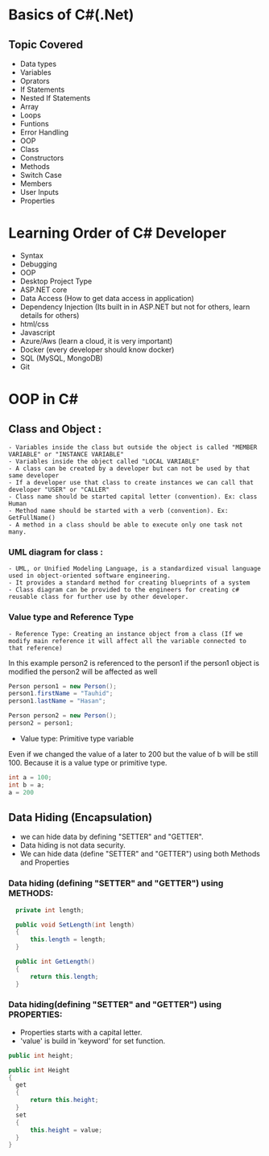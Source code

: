# Basics of C#(.Net)

## Topic Covered
- Data types
- Variables
- Oprators
- If Statements
- Nested If Statements
- Array
- Loops
- Funtions
- Error Handling
- OOP
- Class
- Constructors
- Methods
- Switch Case
- Members
- User Inputs
- Properties

# Learning Order of C# Developer
- Syntax
- Debugging
- OOP 
- Desktop Project Type 
- ASP.NET core
- Data Access (How to get data access in application)
- Dependency Injection (Its built in in ASP.NET but not for others, learn details for others)
- html/css
- Javascript
- Azure/Aws (learn a cloud, it is very important)
- Docker (every developer should know docker)
- SQL (MySQL, MongoDB)
- Git

# OOP in C#
## Class and Object : 
```
- Variables inside the class but outside the object is called "MEMBER VARIABLE" or "INSTANCE VARIABLE"
- Variables inside the object called "LOCAL VARIABLE"
- A class can be created by a developer but can not be used by that same developer
- If a developer use that class to create instances we can call that developer "USER" or "CALLER"
- Class name should be started capital letter (convention). Ex: class Human 
- Method name should be started with a verb (convention). Ex: GetFullName()
- A method in a class should be able to execute only one task not many.
```
### UML diagram for class : 
```
- UML, or Unified Modeling Language, is a standardized visual language used in object-oriented software engineering.
- It provides a standard method for creating blueprints of a system
- Class diagram can be provided to the engineers for creating c# reusable class for further use by other developer.
```
### Value type and Reference Type
```
- Reference Type: Creating an instance object from a class (If we modify main reference it will affect all the variable connected to that reference) 
```
In this example person2 is referenced to the person1 
if the person1 object is modified the person2 will be affected as well

```csharp
Person person1 = new Person();
person1.firstName = "Tauhid";
person1.lastName = "Hasan";

Person person2 = new Person();
person2 = person1;
```
- Value type: Primitive type variable

Even if we changed the value of a later to 200 but the value of b will be still 100. Because it is a value type or primitive type.
```csharp
int a = 100;
int b = a;
a = 200
```
## Data Hiding (Encapsulation)
- we can hide data by defining "SETTER" and "GETTER".
- Data hiding is not data security.
- We can hide data (define "SETTER" and "GETTER") using both Methods and Properties

### Data hiding (defining "SETTER" and "GETTER") using METHODS:
```csharp
  private int length;

  public void SetLength(int length)
  {
      this.length = length;
  }

  public int GetLength()
  {
      return this.length;
  }
```

### Data hiding(defining "SETTER" and "GETTER") using PROPERTIES:
- Properties starts with a capital letter.
- 'value' is build in 'keyword' for set function.
```csharp
public int height;

public int Height
{
  get
  {
      return this.height;
  }
  set
  {
      this.height = value;
  }
}
```


